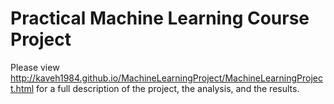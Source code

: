 # Practical Machine Learning Course Project

Please view http://kaveh1984.github.io/MachineLearningProject/MachineLearningProject.html for a full description of the project, the analysis, and the results.
